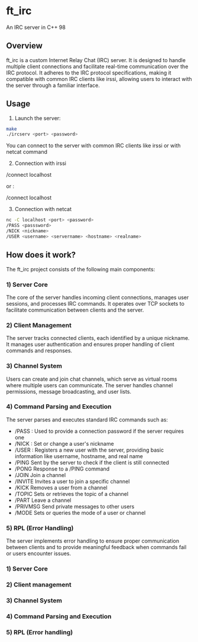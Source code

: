 # ft_irc

An IRC server in C++ 98

## Overview 

ft_irc is a custom Internet Relay Chat (IRC) server. It is designed to handle multiple client connections and facilitate real-time communication over the IRC protocol. It adheres to the IRC protocol specifications, making it compatible with common IRC clients like irssi, allowing users to interact with the server through a familiar interface.

## Usage

1) Launch the server: 

```bash
make
./ircserv <port> <password> 
```
You can connect to the server with common IRC clients like irssi or with netcat command

2) Connection with irssi

/connect localhost <port> <password> 

or : 

/connect localhost <port> <pasword> <username>

3) Connection with netcat

```bash
nc -C localhost <port> <password>
/PASS <passsword>
/NICK <nickname>
/USER <username> <servername> <hostname> <realname>
```
## How does it work?

The ft_irc project consists of the following main components:

### 1) Server Core
The core of the server handles incoming client connections, manages user sessions, and processes IRC commands. It operates over TCP sockets to facilitate communication between clients and the server.

### 2) Client Management
The server tracks connected clients, each identified by a unique nickname. It manages user authentication and ensures proper handling of client commands and responses.

### 3) Channel System
Users can create and join chat channels, which serve as virtual rooms where multiple users can communicate. The server handles channel permissions, message broadcasting, and user lists.

### 4) Command Parsing and Execution
The server parses and executes standard IRC commands such as:

- /PASS : Used to provide a connection password if the server requires one
- /NICK : Set or change a user's nickname
- /USER : Registers a new user with the server, providing basic information like  username, hostname, and real name
- /PING Sent by the server to check if the client is still connected
- /PONG Response to a /PING command
- /JOIN Join a channel
- /INVITE Invites a user to join a specific channel
- /KICK Removes a user from a channel
- /TOPIC Sets or retrieves the topic of a channel
- /PART Leave a channel
- /PRIVMSG Send private messages to other users
- /MODE Sets or queries the mode of a user or channel

### 5) RPL (Error Handling)
The server implements error handling to ensure proper communication between clients and to provide meaningful feedback when commands fail or users encounter issues.

### 1) Server Core

### 2) Client management

### 3) Channel System

### 4) Command Parsing and Execution

### 5) RPL (Error handling)


